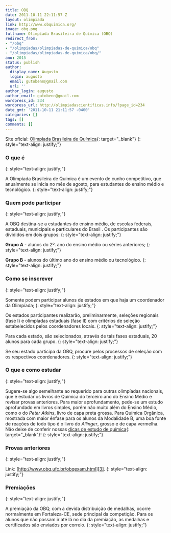 ```yaml
---
title: OBQ
date: 2011-10-11 22:11:57 Z
layout: olimpiada
link: http://www.obquimica.org/
image: obq.png
fullname: Olimpíada Brasileira de Química (OBQ)
redirect_from:
- "/obq"
- "/olimpiadas/olimpiadas-de-quimica/obq"
- "/olimpiadas/olimpiadas-de-quimica/obq/"
ano: 2015
status: publish
author:
  display_name: Augusto
  login: augusto
  email: gutobenn@gmail.com
  url: ''
author_login: augusto
author_email: gutobenn@gmail.com
wordpress_id: 234
wordpress_url: http://olimpiadascientificas.info/?page_id=234
date_gmt: '2011-10-11 21:11:57 -0400'
categories: []
tags: []
comments: []
---
```


Site oficial: [Olimpíada Brasileira de Química][1]{: target="_blank"}
{: style="text-align: justify;"}



### **O que é**
{: style="text-align: justify;"}



A Olimpíada Brasileira de Química é um evento de cunho competitivo, que anualmente se inicia no mês de agosto, para estudantes do ensino médio e tecnológico.
{: style="text-align: justify;"}



### **Quem pode participar**
{: style="text-align: justify;"}



A OBQ destina-se a estudantes do ensino médio, de escolas federais, estaduais, municipais e particulares do Brasil . Os participantes são divididos em dois grupos:
{: style="text-align: justify;"}



**Grupo A** - alunos do 2º. ano do ensino médio ou séries anteriores;
{: style="text-align: justify;"}



**Grupo B** - alunos do último ano do ensino médio ou tecnológico.
{: style="text-align: justify;"}



### **Como se inscrever**
{: style="text-align: justify;"}



Somente podem participar alunos de estados em que haja um coordenador da Olimpíada;
{: style="text-align: justify;"}



Os estados participantes realizarão, preliminarmente, seleções regionais (fase I) e olimpíadas estaduais (fase II) com critérios de seleção estabelecidos pelos coordenadores locais.
{: style="text-align: justify;"}



Para cada estado, são selecionados, através de tais fases estaduais, 20 alunos para cada grupo.
{: style="text-align: justify;"}



Se seu estado participa da OBQ, procure pelos processos de seleção com os respectivos coordenadores.
{: style="text-align: justify;"}



### **O que e como estudar**
{: style="text-align: justify;"}



Sugere-se algo semelhante ao requerido para outras olimpíadas nacionais, que é estudar os livros de Química do terceiro ano do Ensino Médio e revisar provas anteriores. Para maior aprofundamento, pede-se um estudo
aprofundado em livros simples, porém não muito além do Ensino Médio, como o do *Peter Atkins*, livro de capa preta grossa. Para Química Orgânica, mostrada com maior ênfase para os alunos da Modalidade B, uma boa fonte de
reações de todo tipo é o livro do *Allinger*, grosso e de capa vermelha. Não deixe de conferir nossas [dicas de estudo de química][2]{: target="_blank"}!
{: style="text-align: justify;"}



### **Provas anteriores**
{: style="text-align: justify;"}



Link: [http://www.obq.ufc.br/obqexam.html][3].
{: style="text-align: justify;"}



### **Premiações**
{: style="text-align: justify;"}



A premiação da OBQ, com a devida distribuição de medalhas, ocorre normalmente em Fortaleza-CE, sede principal da competição. Para os alunos que não possam ir até lá no dia da premiação, as medalhas e certificados são
enviados por correio.
{: style="text-align: justify;"}





[1]: http://www.obquimica.org/
[2]: /estudo/quimica/ "dicas de estudo"
[3]: http://www.obq.ufc.br/obqexam.html
